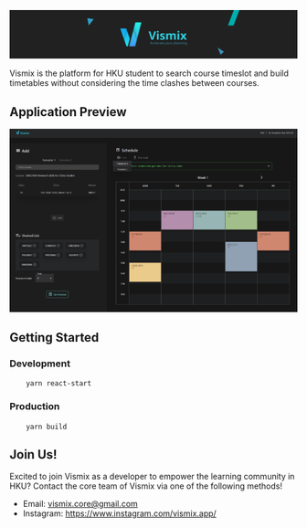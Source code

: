 ![Vismix Banner](./misc/Backdrop_v1.png)

Vismix is the platform for HKU student to search course timeslot and build timetables without considering the time clashes between courses. 

## **Application Preview**
![App Interface](./misc/AppUI.png)


## **Getting Started**

### Development
```
    yarn react-start
```

### Production

```
    yarn build
```

## **Join Us!**

Excited to join Vismix as a developer to empower the learning community in HKU? Contact the core team of Vismix via one of the following methods!

- Email: vismix.core@gmail.com
- Instagram: https://www.instagram.com/vismix.app/

